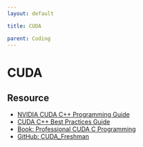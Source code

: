 ```yaml
---
layout: default

title: CUDA

parent: Coding
---
```

# CUDA

## Resource
- [NVIDIA CUDA C++ Programming Guide](https://docs.nvidia.com/cuda/cuda-c-programming-guide/index.html)
- [CUDA C++ Best Practices Guide](https://docs.nvidia.com/cuda/cuda-c-best-practices-guide/index.html)
- [Book: Professional CUDA C Programming](https://www.cs.utexas.edu/~rossbach/cs380p/papers/cuda-programming.pdf)
- [GitHub: CUDA_Freshman](https://github.com/Tony-Tan/CUDA_Freshman)
